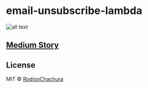 # email-unsubscribe-lambda

>

![all text](https://cdn-images-1.medium.com/max/800/1*5Md9GQL4wfJwB-_qHLSOCw.png)

## [Medium Story](https://medium.com/p/60dea0cf084d)

## License

MIT © [RodionChachura](https://geekrodion.com)